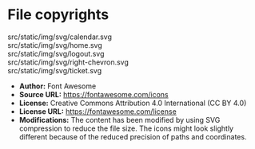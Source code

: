 # File copyrights
src/static/img/svg/calendar.svg  
src/static/img/svg/home.svg  
src/static/img/svg/logout.svg  
src/static/img/svg/right-chevron.svg  
src/static/img/svg/ticket.svg  
* **Author:** Font Awesome
* **Source URL:** https://fontawesome.com/icons
* **License:** Creative Commons Attribution 4.0 International (CC BY 4.0)
* **License URL:** https://fontawesome.com/license
* **Modifications:** The content has been modified by using SVG compression to reduce the file size. The icons might look slightly different because of the reduced precision of paths and coordinates.
